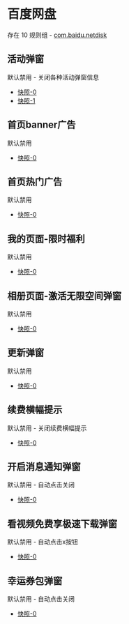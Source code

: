 # 百度网盘

存在 10 规则组 - [com.baidu.netdisk](/src/apps/com.baidu.netdisk.ts)

## 活动弹窗

默认禁用 - 关闭各种活动弹窗信息

- [快照-0](https://i.gkd.li/import/12642505)
- [快照-1](https://i.gkd.li/import/12923937)

## 首页banner广告

默认禁用

- [快照-0](https://i.gkd.li/import/12706544)

## 首页热门广告

默认禁用

- [快照-0](https://i.gkd.li/import/12706544)

## 我的页面-限时福利

默认禁用

- [快照-0](https://i.gkd.li/import/12706549)

## 相册页面-激活无限空间弹窗

默认禁用

- [快照-0](https://i.gkd.li/import/12648987)

## 更新弹窗

默认禁用

- [快照-0](https://i.gkd.li/import/12863984)

## 续费横幅提示

默认禁用 - 关闭续费横幅提示

- [快照-0](https://i.gkd.li/import/12924036)

## 开启消息通知弹窗

默认禁用 - 自动点击关闭

- [快照-0](https://i.gkd.li/import/12923936)

## 看视频免费享极速下载弹窗

默认禁用 - 自动点击x按钮

- [快照-0](https://i.gkd.li/import/12783106)

## 幸运券包弹窗

默认禁用 - 自动点击关闭

- [快照-0](https://i.gkd.li/import/13806852)
